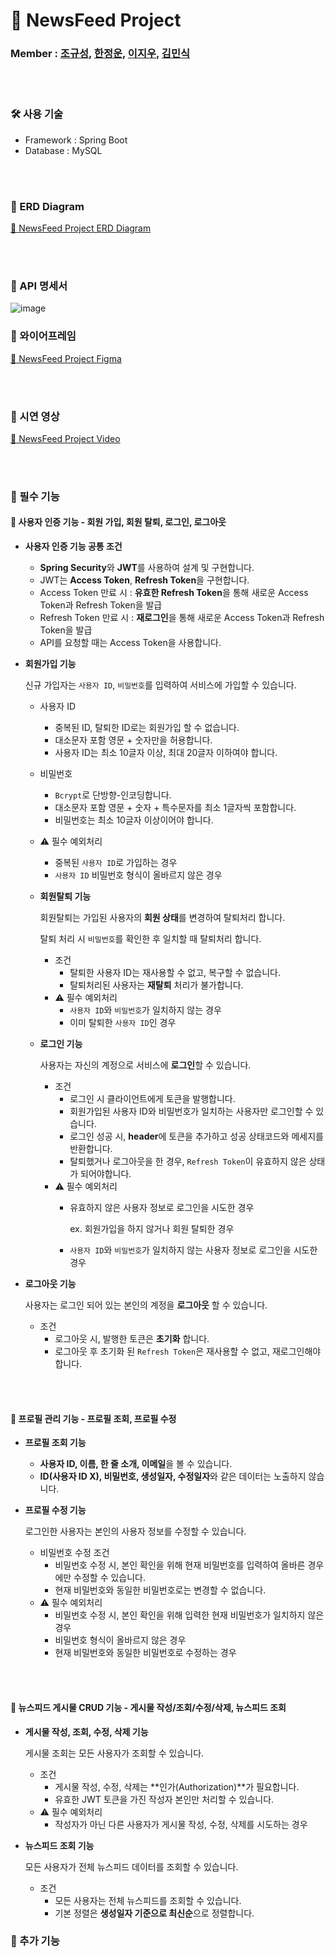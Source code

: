 # 📰 NewsFeed Project
### Member : [조규성](https://github.com/Imnotcoderdude), [한정운](https://github.com/Rehamus), [이지우](https://github.com/wldnfl), [김민식](https://github.com/minsik0)

<br><br>

### 🛠️ 사용 기술
- Framework : Spring Boot
- Database : MySQL
  
<br><br>
  
### 📕 ERD Diagram
[🔗 NewsFeed Project ERD Diagram](https://www.erdcloud.com/d/AuGfu3qaR7JR7odai)

<br><br>

### 📗 API 명세서
![image](https://github.com/Team1-NewsFeed/NewsFeed/assets/102974424/49d87105-8d65-4972-bd9f-f7bccd478f82)
<br>

### 📘 와이어프레임
[🔗 NewsFeed Project Figma](https://www.figma.com/design/5pduGiz0jkZ1E8cjcgZKrK/%EB%89%B4%EC%8A%A4%ED%94%BC%EB%93%9C-%ED%94%84%EB%A1%9C%EC%A0%9D%ED%8A%B8?node-id=0-1)

<br><br>

### 📙 시연 영상
[🔗 NewsFeed Project Video](https://www.youtube.com/watch?v=iEMXNumVoac)

<br><br>

### 🔖 필수 기능 
#### 📌 사용자 인증 기능 - 회원 가입, 회원 탈퇴, 로그인, 로그아웃
- **사용자 인증 기능 공통 조건**
  
    - **Spring Security**와 **JWT**를 사용하여 설계 및 구현합니다.
    - JWT는 **Access Token**, **Refresh Token**을 구현합니다.
    - Access Token 만료 시 :  **유효한 Refresh Token**을 통해 새로운 Access Token과 Refresh Token을 발급
    - Refresh Token 만료 시 : **재로그인**을 통해 새로운 Access Token과 Refresh Token을 발급
    - API를 요청할 때는 Access Token을 사용합니다.
      
- **회원가입 기능**
    
    신규 가입자는 `사용자 ID`, `비밀번호`를 입력하여 서비스에 가입할 수 있습니다.
    
    - 사용자 ID
        - 중복된 ID, 탈퇴한 ID로는 회원가입 할 수 없습니다.
        - 대소문자 포함 영문 + 숫자만을 허용합니다.
        - 사용자 ID는 최소 10글자 이상, 최대 20글자 이하여야 합니다.
    - 비밀번호
        - `Bcrypt`로 단방향-인코딩합니다.
        - 대소문자 포함 영문 + 숫자 + 특수문자를 최소 1글자씩 포함합니다.
        - 비밀번호는 최소 10글자 이상이어야 합니다.
    - ⚠️ 필수 예외처리
        - 중복된 `사용자 ID`로 가입하는 경우
        - `사용자 ID` 비밀번호 형식이 올바르지 않은 경우

  - **회원탈퇴 기능**
    
    회원탈퇴는 가입된 사용자의 **회원 상태**를 변경하여 탈퇴처리 합니다.
  
    탈퇴 처리 시 `비밀번호`를 확인한 후 일치할 때 탈퇴처리 합니다.
    
    - 조건
        - 탈퇴한 사용자 ID는 재사용할 수 없고, 복구할 수 없습니다.
        - 탈퇴처리된 사용자는 **재탈퇴** 처리가 불가합니다.
    - ⚠️ 필수 예외처리
        - `사용자 ID`와 `비밀번호`가 일치하지 않는 경우
        - 이미 탈퇴한 `사용자 ID`인 경우
     
  - **로그인 기능**
    
    사용자는 자신의 계정으로 서비스에 **로그인**할 수 있습니다.
    
    - 조건
        - 로그인 시 클라이언트에게 토큰을 발행합니다.
        - 회원가입된 사용자 ID와 비밀번호가 일치하는 사용자만 로그인할 수 있습니다.
        - 로그인 성공 시, **header**에 토큰을 추가하고 성공 상태코드와 메세지를 반환합니다.
        - 탈퇴했거나 로그아웃을 한 경우, `Refresh Token`이 유효하지 않은 상태가 되어야합니다.
    - ⚠️ 필수 예외처리
        - 유효하지 않은 사용자 정보로 로그인을 시도한 경우
            
            ex. 회원가입을 하지 않거나 회원 탈퇴한 경우
            
        - `사용자 ID`와 `비밀번호`가 일치하지 않는 사용자 정보로 로그인을 시도한 경우
    
- **로그아웃 기능**
    
    사용자는 로그인 되어 있는 본인의 계정을 **로그아웃** 할 수 있습니다.
    
    - 조건
        - 로그아웃 시, 발행한 토큰은 **초기화** 합니다.
        - 로그아웃 후 초기화 된 `Refresh Token`은 재사용할 수 없고, 재로그인해야 합니다.

<br><br>
#### 📌 프로필 관리 기능 - 프로필 조회, 프로필 수정 
- **프로필 조회 기능**
    - **사용자 ID, 이름, 한 줄 소개, 이메일**을 볼 수 있습니다.
    - **ID(사용자 ID X), 비밀번호, 생성일자, 수정일자**와 같은 데이터는 노출하지 않습니다.
    
- **프로필 수정 기능**
    
    로그인한 사용자는 본인의 사용자 정보를 수정할 수 있습니다.
 
    - 비밀번호 수정 조건
        - 비밀번호 수정 시, 본인 확인을 위해 현재 비밀번호를 입력하여 올바른 경우에만 수정할 수 있습니다.
        - 현재 비밀번호와 동일한 비밀번호로는 변경할 수 없습니다.
    - ⚠️ 필수 예외처리
        - 비밀번호 수정 시, 본인 확인을 위해 입력한 현재 비밀번호가 일치하지 않은 경우
        - 비밀번호 형식이 올바르지 않은 경우
        - 현재 비밀번호와 동일한 비밀번호로 수정하는 경우
     
<br><br>
#### 📌 뉴스피드 게시물 CRUD 기능 - 게시물 작성/조회/수정/삭제, 뉴스피드 조회
  - **게시물 작성, 조회, 수정, 삭제 기능**
    
    게시물 조회는 모든 사용자가 조회할 수 있습니다.
    
    - 조건
        - 게시물 작성, 수정, 삭제는 **인가(Authorization)**가 필요합니다.
        - 유효한 JWT 토큰을 가진 작성자 본인만 처리할 수 있습니다.
    - ⚠️ 필수 예외처리
        - 작성자가 아닌 다른 사용자가 게시물 작성, 수정, 삭제를 시도하는 경우
    
- **뉴스피드 조회 기능**
    
    모든 사용자가 전체 뉴스피드 데이터를 조회할 수 있습니다.
    
    - 조건
        - 모든 사용자는 전체 뉴스피드를 조회할 수 있습니다.
        - 기본 정렬은 **생성일자 기준으로 최신순**으로 정렬합니다.
     
### 🔖 추가 기능
